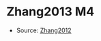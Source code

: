 <a name="material" />

# Zhang2013 M4
<script type="application/ld+json">
  {
    "@context": "https://schema.org/",
    "@type": "ChemicalSubstance",
    "http://purl.org/dc/terms/conformsTo":
      {
        "@type": "CreativeWork",
        "@id": "https://bioschemas.org/profiles/ChemicalSubstance/0.4-RELEASE/"
      },
    "@id": "https://egonw.github.io/nanowiki/nanowiki309.html#material",
    "name": "Zhang2013 M4",
    "sameAs": "http://127.0.0.1/mediawiki/index.php/Special:URIResolver/Zhang2013_M4"
  }
</script>


* Source: [Zhang2012](http://127.0.0.1/mediawiki/index.php/Special:URIResolver/Zhang2012)
